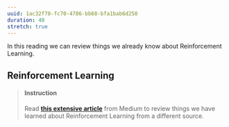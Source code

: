 ```yaml
---
uuid: 1ac32f78-fc70-4786-bb68-bfa1bab6d250
duration: 40
stretch: true
---
```


In this reading we can review things we already know about Reinforcement Learning.

## Reinforcement Learning

> #### Instruction
> Read [**this extensive article**](https://wiki.pathmind.com/deep-reinforcement-learning) from Medium to review things we have learned about Reinforcement Learning from a different source.

